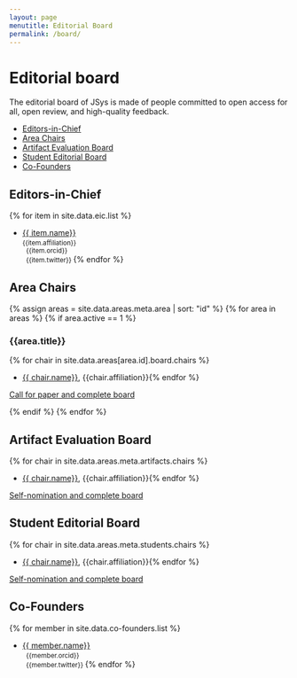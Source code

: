 ```yaml
---
layout: page
menutitle: Editorial Board
permalink: /board/
---
```


# Editorial board

The editorial board of JSys is made of people committed to open access for all, open review, and high-quality feedback.


<!-- TOC depthTo:2 -->

- [Editors-in-Chief](#editors-in-chief)
- [Area Chairs](#area-chairs)
- [Artifact Evaluation Board](#artifact-evaluation-board)
- [Student Editorial Board](#student-editorial-board)
- [Co-Founders](#co-founders)

<!-- /TOC -->

## Editors-in-Chief

{% for item in site.data.eic.list %}
- [{{ item.name}}]({{item.webpage}})  
  <small>
    {{item.affiliation}}  
    <i class="fab fa-orcid"></i>   &nbsp; {{item.orcid}}  
    <i class="fab fa-twitter"></i> &nbsp; {{item.twitter}}
  </small>
{% endfor %}

## Area Chairs

<!-- Loop through all areas -->
{% assign areas = site.data.areas.meta.area | sort: "id" %}
{% for area in areas %}
{% if area.active == 1 %} <!-- Disable the areas not yet active -->

<!-- I tried compacting with <summary> but it is not supported by Jekyll by default. Here is how it can be done if we really want it.:
http://movb.de/jekyll-details-support.html -->

### {{area.title}}

{% for chair in site.data.areas[area.id].board.chairs %}
- [{{ chair.name}}]({{chair.webpage}}), {{chair.affiliation}}{% endfor %}

[Call for paper and complete board](/cfp_{{area.id}}/)

{% endif %}
{% endfor %}<!-- Loop through all areas -->

## Artifact Evaluation Board

{% for chair in site.data.areas.meta.artifacts.chairs %}
- [{{ chair.name}}]({{chair.webpage}}), {{chair.affiliation}}{% endfor %}

[Self-nomination and complete board](/cfp_artifacts/)

## Student Editorial Board

{% for chair in site.data.areas.meta.students.chairs %}
- [{{ chair.name}}]({{chair.webpage}}), {{chair.affiliation}}{% endfor %}

[Self-nomination and complete board](/cfp_students/)

## Co-Founders

{% for member in site.data.co-founders.list %}
- [{{ member.name}}]({{member.webpage}})  
  <small>
    <i class="fab fa-orcid"></i>   &nbsp; {{member.orcid}}  
    <i class="fab fa-twitter"></i> &nbsp; {{member.twitter}}
  </small>
{% endfor %}